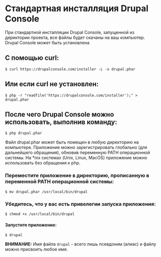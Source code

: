 # Стандартная инсталляция Drupal Console
При стандартной инсталляции Drupal Console, запущенной из дериктории проекта, все файлы будет скачаны на ваш компьютер. Drupal Console может быть установлена 

## С помощью curl:
```
$ curl https://drupalconsole.com/installer -L -o drupal.phar
```
## Или если curl не установлен:
```
$ php -r "readfile('https://drupalconsole.com/installer');" > drupal.phar
```

## После чего Drupal Console можно использовать, выполнив команду:
```
$ php drupal.phar
```

Файл drupal.phar может быть помещен в любую директорию на компьютере. Приложение можно зарегистрировать глобально (для дальнейшего обращения), обновив переменную PATH операционной системы. На *nix системах (Unix, Linux, MacOS) приложение можно использовать без обращения к php.

### Переместите приложение в директорию, прописанную в переменной PATH операционной системы:
```
$ mv drupal.phar /usr/local/bin/drupal
```

### Убедитесь, что у вас есть привелегии запуска приложения:
```
$ chmod +x /usr/local/bin/drupal
```

#### Запустите приложение:
```
$ drupal
```

**ВНИМАНИЕ:** Имя файла `drupal` - всего лишь псевдоним (алиас) и файлу можно присвоить любое имя.
